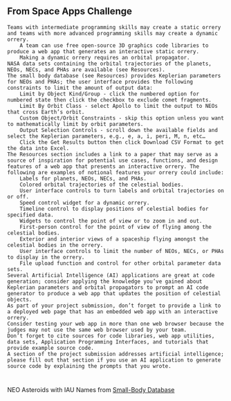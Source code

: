 

## From Space Apps Challenge
    Teams with intermediate programming skills may create a static orrery and teams with more advanced programming skills may create a dynamic orrery.
        A team can use free open-source 3D graphics code libraries to produce a web app that generates an interactive static orrery.
        Making a dynamic orrery requires an orbital propagator.
    NASA data sets containing the orbital trajectories of the planets, NEOs, NECs, and PHAs are available (see Resources).
    The small body database (see Resources) provides Keplerian parameters for NEOs and PHAs; the user interface provides the following constraints to limit the amount of output data:
        Limit by Object Kind/Group - click the numbered option for numbered state then click the checkbox to exclude comet fragments.
        Limit By Orbit Class - select Apollo to limit the output to NEOs that cross Earth’s orbit.
        Custom Object/Orbit Constraints - skip this option unless you want to mathematically limit by orbit parameters.
        Output Selection Controls - scroll down the available fields and select the Keplerian parameters, e.g., e, a, i, peri, M, n, etc…
        Click the Get Results button then click Download CSV Format to get the data into Excel.
    The Resources section includes a link to a paper that may serve as a source of inspiration for potential use cases, functions, and design features of a web app that presents an interactive orrery. The following are examples of notional features your orrery could include:
        Labels for planets, NEOs, NECs, and PHAs.
        Colored orbital trajectories of the celestial bodies.
        User interface controls to turn labels and orbital trajectories on or off.
        Speed control widget for a dynamic orrery.
        Timeline control to display positions of celestial bodies for specified data.
        Widgets to control the point of view or to zoom in and out.
        First-person control for the point of view of flying among the celestial bodies.
        Exterior and interior views of a spaceship flying amongst the celestial bodies in the orrery.
        User interface controls to limit the number of NEOs, NECs, or PHAs to display in the orrery.
        File upload function and control for other orbital parameter data sets.
    Several Artificial Intelligence (AI) applications are great at code generation; consider applying the knowledge you’ve gained about Keplerian parameters and orbital propagators to prompt an AI code generator to produce a web app that updates the position of celestial objects.
    As part of your project submission, don’t forget to provide a link to a deployed web page that has an embedded web app with an interactive orrery.
    Consider testing your web app in more than one web browser because the judges may not use the same web browser used by your team.
    Don’t forget to cite sources for code libraries, web app utilities, data sets, Application Programming Interfaces, and tutorials that provide example source code.
    A section of the project submission addresses artificial intelligence; please fill out that section if you use an AI application to generate source code by explaining the prompts that you wrote.

# 
NEO Asteroids with IAU Names from [Small-Body Database](https://ssd.jpl.nasa.gov/tools/sbdb_query.html)